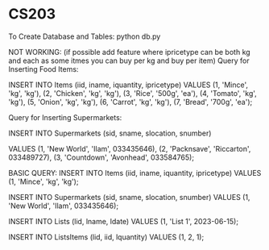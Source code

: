 # CS203

To Create Database and Tables:
python db.py

NOT WORKING:
(if possible add feature where ipricetype can be both kg and each as some itmes you can buy per kg and buy per item)
Query for Inserting Food Items:

INSERT INTO Items (iid, iname, iquantity, ipricetype) 
VALUES (1, 'Mince', 'kg', 'kg'), (2, 'Chicken', 'kg', 'kg'), 
(3, 'Rice', '500g', 'ea'), (4, 'Tomato', 'kg', 'kg'), (5, 'Onion', 'kg', 'kg'), 
(6, 'Carrot', 'kg', 'kg'), (7, 'Bread', '700g', 'ea');

Query for Inserting Supermarkets:

INSERT INTO Supermarkets (sid, sname, slocation, snumber)

VALUES (1, 'New World', 'Ilam', 033435646), (2, 'Packnsave', 'Riccarton', 033489727), (3, 'Countdown', 'Avonhead', 033584765);

BASIC QUERY:
INSERT INTO Items (iid, iname, iquantity, ipricetype) VALUES (1, 'Mince', 'kg', 'kg');

INSERT INTO Supermarkets (sid, sname, slocation, snumber) VALUES (1, 'New World', 'Ilam', 033435646);

INSERT INTO Lists (lid, lname, ldate) VALUES (1, 'List 1', 2023-06-15);

INSERT INTO ListsItems (lid, iid, lquantity) VALUES (1, 2, 1);
